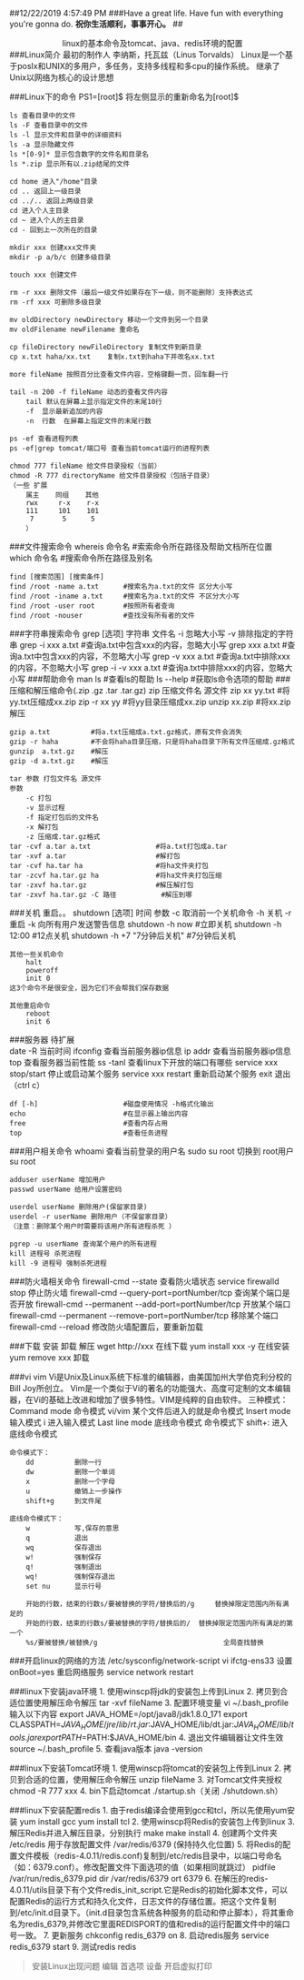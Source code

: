 ##12/22/2019 4:57:49 PM 
###Have a great life. Have fun with everything you're gonna do.
**祝你生活顺利，事事开心。**
##<center>linux的基本命令及tomcat、java、redis环境的配置</center>
###Linux简介
	最初的制作人 李纳斯，托瓦兹（Linus Torvalds） 
	Linux是一个基于posIx和UNIX的多用户，多任务，支持多线程和多cpu的操作系统。
	继承了Unix以网络为核心的设计思想

###Linux下的命令
	PS1=[root]$ 将左侧显示的重新命名为[root]$

	ls 查看目录中的文件
	ls -F 查看目录中的文件
	ls -l 显示文件和目录中的详细资料
	ls -a 显示隐藏文件
	ls *[0-9]* 显示包含数字的文件名和目录名
	ls *.zip 显示所有以.zip结尾的文件

	cd home 进入"/home"目录
	cd .. 返回上一级目录
	cd ../.. 返回上两级目录
	cd 进入个人主目录
	cd ~ 进入个人的主目录
	cd - 回到上一次所在的目录
	
	mkdir xxx 创建xxx文件夹
	mkdir -p a/b/c 创建多级目录

	touch xxx 创建文件

	rm -r xxx 删除文件（最后一级文件如果存在下一级，则不能删除）支持表达式
	rm -rf xxx 可删除多级目录

	mv oldDirectory newDirectory 移动一个文件到另一个目录
	mv oldFilename newFilename 重命名
	
	cp fileDirectory newFileDirectory 复制文件到新目录
	cp x.txt haha/xx.txt	复制x.txt到haha下并改名xx.txt

	more fileName 按照百分比查看文件内容，空格键翻一页，回车翻一行
	
	tail -n 200 -f fileName 动态的查看文件内容
		tail 默认在屏幕上显示指定文件的末尾10行
		-f	显示最新追加的内容
		-n 	行数	在屏幕上指定文件的末尾行数

	ps -ef 查看进程列表
	ps -ef|grep tomcat/端口号 查看当前tomcat运行的进程列表
	
	chmod 777 fileName 给文件目录授权（当前）
	chmod -R 777 directoryName 给文件目录授权（包括子目录）
	（一些 扩展
		属主    同组    其他
		rwx     r-x    r-x
		111     101    101
         7       5      5		
		）
###文件搜索命令
	whereis 命令名		#索索命令所在路径及帮助文档所在位置
	which 命令名 	#搜索命令所在路径及别名
	
	find [搜索范围] [搜索条件]
	find /root -name a.txt 		#搜索名为a.txt的文件 区分大小写
	find /root -iname a.txt		#搜索名为a.txt的文件 不区分大小写
	find /root -user root		#按照所有者查询
	find /root -nouser			#查找没有所有者的文件
###字符串搜索命令
	grep [选项] 字符串 文件名  -i 忽略大小写 -v 排除指定的字符串
	grep -i xxx a.txt		#查询a.txt中包含xxx的内容，忽略大小写
	grep xxx a.txt			#查询a.txt中包含xxx的内容，不忽略大小写
	grep -v xxx a.txt 		#查询a.txt中排除xxx的内容，不忽略大小写
	grep -i -v xxx a.txt 	#查询a.txt中排除xxx的内容，忽略大小写
###帮助命令
	man ls 				#查看ls的帮助
	ls --help			#获取ls命令选项的帮助
###压缩和解压缩命令(.zip .gz .tar .tar.gz)
	zip 压缩文件名 源文件
	zip xx yy.txt		#将yy.txt压缩成xx.zip
	zip  -r xx yy		#将yy目录压缩成xx.zip
	unzip xx.zip		#将xx.zip解压

	gzip a.txt 			#将a.txt压缩成a.txt.gz格式，原有文件会消失
	gzip -r haha		#不会将haha目录压缩，只是将haha目录下所有文件压缩成.gz格式
	gunzip	a.txt.gz 	#解压
	gzip -d a.txt.gz	#解压

	tar 参数 打包文件名 源文件
	参数
		-c 打包
		-v 显示过程
		-f 指定打包后的文件名
		-x 解打包
		-z 压缩成.tar.gz格式
	tar -cvf a.tar a.txt				#将a.txt打包成a.tar
	tar -xvf a.tar						#解打包
	tar -cvf ha.tar ha 					#将ha文件夹打包
	tar -zcvf ha.tar.gz ha				#将ha文件夹打包压缩
	tar -zxvf ha.tar.gz					#解压解打包
	tar -zxvf ha.tar.gz -C 路径			#解压到哪
###关机 重启。。
	shutdown [选项] 时间
	参数
		-c 取消前一个关机命令 
		-h 关机
		-r 重启
		-k 向所有用户发送警告信息
	shutdown -h now 						#立即关机
	shutdown -h 12:00						#12点关机
	shutdown -h +7 "7分钟后关机"				#7分钟后关机
	
	其他一些关机命令
		halt
		poweroff
		init 0
	这3个命令不是很安全，因为它们不会帮我们保存数据
	
	其他重启命令
		reboot
		init 6
	
###服务器 待扩展	
	date -R 当前时间
	ifconfig 查看当前服务器ip信息
	ip addr	查看当前服务器ip信息
	top 查看服务器当前性能
	ss -tanl 查看linux下开放的端口有哪些
	service xxx stop/start 停止或启动某个服务
	service xxx restart 重新启动某个服务
	exit 退出（ctrl c）


	df [-h]						#磁盘使用情况 -h格式化输出
	echo						#在显示器上输出内容
	free 						#查看内存占用
	top							#查看任务进程
###用户相关命令
	whoami	查看当前登录的用户名
	sudo su root  切换到 root用户
	su root

	adduser userName 增加用户
	passwd userName 给用户设置密码

	userdel userName 删除用户(保留家目录)
	userdel -r userName 删除用户（不保留家目录）
	（注意：删除某个用户时需要将该用户所有进程杀死 ）

	pgrep -u userName 查询某个用户的所有进程
	kill 进程号 杀死进程
	kill -9 进程号 强制杀死进程	
###防火墙相关命令
	firewall-cmd --state 查看防火墙状态
	service firewalld stop 停止防火墙
	firewall-cmd --query-port=portNumber/tcp 查询某个端口是否开放
	firewall-cmd --permanent --add-port=portNumber/tcp 开放某个端口
	firewall-cmd --permanent --remove-port=portNumber/tcp 移除某个端口
	firewall-cmd --reload 修改防火墙配置后，要重新加载

###下载 安装 卸载 解压
	wget http://xxx 在线下载
	yum install xxx -y 在线安装
	yum remove xxx 卸载

###vi vim
	Vi是Unix及Linux系统下标准的编辑器，由美国加州大学伯克利分校的Bill Joy所创立。
	Vim是一个类似于Vi的著名的功能强大、高度可定制的文本编辑器，在Vi的基础上改进和增加了很多特性。VIM是纯粹的自由软件。
	三种模式：
		Command mode	命令模式		vi/vim 某个文件后进入的就是命令模式
		Insert mode		输入模式		i 进入输入模式
		Last line mode 	底线命令模式 命令模式下 shift+:  进入底线命令模式

	命令模式下：
		dd 			删除一行
		dw			删除一个单词
		x			删除一个字母
		u 			撤销上一步操作
		shift+g		到文件尾
		
	底线命令模式下：
		w			写,保存的意思
		q			退出
		wq 			保存退出
		w!			强制保存
		q!			强制退出
		wq!			强制保存退出
		set nu		显示行号
			
		开始的行数，结束的行数s/要被替换的字符/替换后的/g 	替换掉限定范围内所有满足的
		开始的行数，结束的行数s/要被替换的字符/替换后的/ 	替换掉限定范围内所有满足的第一个
		%s/要被替换/被替换/g								全局查找替换

###开启linux的网络的方法
	/etc/sysconfig/network-script
	vi ifctg-ens33
	设置 onBoot=yes
	重启网络服务 service network restart
	
###linux下安装java环境
	1. 使用winscp将jdk的安装包上传到Linux
	2. 拷贝到合适位置使用解压命令解压  tar -xvf fileName
	3. 配置环境变量
		vi ~/.bash_profile
		输入以下内容
			export JAVA_HOME=/opt/java8/jdk1.8.0_171
			export CLASSPATH=$JAVA_HOME/jre/lib/rt.jar:$JAVA_HOME/lib/dt.jar:$JAVA_HOME/lib/tools.jar
			export PATH=$PATH:$JAVA_HOME/bin
	4. 退出文件编辑器让文件生效
		source ~/.bash_profile
	5. 查看java版本
		java -version

###linux下安装Tomcat环境
	1. 使用winscp将tomcat的安装包上传到Linux
	2. 拷贝到合适的位置，使用解压命令解压
		unzip fileName
	3. 对Tomcat文件夹授权
		chmod -R 777 xxx
	4. bin下启动tomcat
		./startup.sh（关闭 ./shutdown.sh）

###linux下安装配置redis
	1. 由于redis编译会使用到gcc和tcl，所以先使用yum安装
		yum install gcc
		yum install tcl
	2. 使用winscp将Redis的安装包上传到linux
	3. 解压Redis并进入解压目录，分别执行
		make
		make install
	4. 创建两个文件夹
		/etc/redis 用于存放配置文件
		/var/redis/6379 (保持持久化位置)
	5. 将Redis的配置文件模板（redis-4.0.11/redis.conf)复制到/etc/redis目录中，以端口号命名（如：6379.conf）。修改配置文件下面选项的值（如果相同就跳过）
		pidfile /var/run/redis_6379.pid
		dir /var/redis/6379
		ort 6379
	6. 在解压的redis-4.0.11/utils目录下有个文件redis_init_script.它是Redis的初始化脚本文件，可以配置Redis的运行方式和持久化文件，日志文件的存储位置。把这个文件复制到/etc/init.d目录下。（init.d目录包含系统各种服务的启动和停止脚本），将其重命名为redis_6379,并修改它里面REDISPORT的值和redis的运行配置文件中的端口号一致。
	7. 更新服务
		chkconfig redis_6379 on
	8. 启动redis服务
		service redis_6379 start
	9. 测试redis
		redis



>安装Linux出现问题
>编辑 首选项 设备 开启虚拟打印